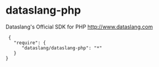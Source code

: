 # dataslang-php
Dataslang's Official SDK for PHP http://www.dataslang.com
```
 {
   "require": {
      "dataslang/dataslang-php": "*"
   }
}
```
